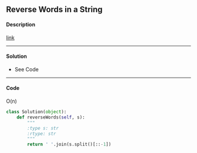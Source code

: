 ## Reverse Words in a String

#### Description

[link](https://leetcode.com/problems/reverse-words-in-a-string/)

---

#### Solution

- See Code

---

#### Code

O(n)

```python
class Solution(object):
    def reverseWords(self, s):
        """
        :type s: str
        :rtype: str
        """
        return ' '.join(s.split()[::-1])
```